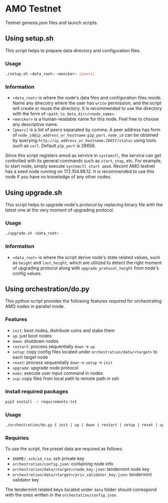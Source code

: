 # AMO Testnet
Testnet genesis.json files and launch scripts.

## Using setup.sh
This script helps to prepare data directory and configuration files.

### Usage
```bash
./setup.sh <data_root> <moniker> [peers]
```

### Information
- `<data_root>` is where the node's data files and configuration files reside.
  Name any direcotry where the user has `write` permission, and the script will
  create or reuse the directory. It is recommended to use the directory with
  the form of `<path_to_data_dir>/<node_name>`.
- `<moniker>` is a human-readable name for this node. Feel free to choose any
  descriptive name.
- `[peers]` is a list of peers separated by comma. A peer address has form of
  `node_id@ip_address_or_hostname:p2p_port`. `node_id` can be obtained by
  querying `http://ip_address_or_hostname:26657/status` using tools such as
  `curl`. Default `p2p_port` is 26656.

Since this script registers amod as service in `systemctl`, the service can get
controlled with its general commands such as `start`, `stop`, etc. For example,
to start node, simply execute `systemctl start amod`. Recent AMO testnet has a
seed node running on 172.104.88.12. It is recommended to use this node if you
have no knowledge of any other nodes.

## Using upgrade.sh
This script helps to upgrade node's protocol by replacing binary file with the
latest one at the very moment of upgrading protocol.

### Usage
```bash
./upgrade.sh <data_root>
```

### Information
- `<data_root>` is where the script derive node's state related values, such as
  `height` and `last_height`, which are utilized to detect the right moment of
  upgrading protocol along with `upgrade_protocol_height` from node's config
  values.

## Using orchestration/do.py
This python script provides the following features required for orchestrating
AMO nodes in parallel mode.

### Features
- `init`: boot nodes, distribute coins and stake them 
- `up`: just boot nodes
- `down`: shutdown nodes
- `restart`: process sequentially `down` -> `up`
- `setup`: copy config files located under `orchestration/data/<target>` to
  each target node
- `reset`: process sequentially `down` -> `setup` -> `init`
- `upgrade`: upgrade node protocol
- `exec`: execute user input command in nodes
- `scp`: copy files from local path to remote path in ssh

### Install required packages
```bash
pip3 install -r requirements.txt
```

### Usage
```bash
./orchestration/do.py { init | up | down | restart | setup | reset | upgrade | exec | scp }
```

### Requiries
To use the script, the preset data are required as follows:
- `$HOME/.ssh/id_rsa`: ssh private key 
- `orchestration/config.json`: containing node info
- `orchestration/data/<target>/node_key.json`: tendermint node key
- `orchestration/data/<target>/priv_validator_key.json`: tendermint validator
  key

The tendermint related keys located under `data` folder should correspond with
the ones written in the `orchestation/config.json`.
